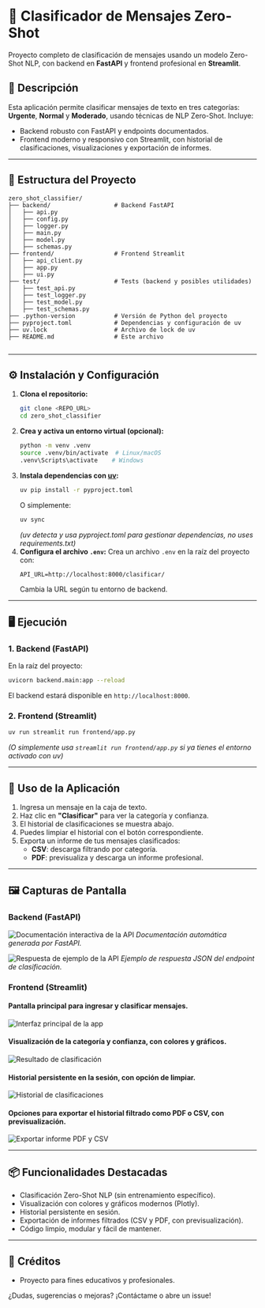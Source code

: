 # 📨 Clasificador de Mensajes Zero-Shot

Proyecto completo de clasificación de mensajes usando un modelo Zero-Shot NLP, con backend en **FastAPI** y frontend profesional en **Streamlit**.

## 🚀 Descripción
Esta aplicación permite clasificar mensajes de texto en tres categorías: **Urgente**, **Normal** y **Moderado**, usando técnicas de NLP Zero-Shot. Incluye:
- Backend robusto con FastAPI y endpoints documentados.
- Frontend moderno y responsivo con Streamlit, con historial de clasificaciones, visualizaciones y exportación de informes.

---

## 📁 Estructura del Proyecto
```
zero_shot_classifier/
├── backend/                  # Backend FastAPI
│   ├── api.py
│   ├── config.py
│   ├── logger.py
│   ├── main.py
│   ├── model.py
│   ├── schemas.py
├── frontend/                 # Frontend Streamlit
│   ├── api_client.py
│   ├── app.py
│   ├── ui.py
├── test/                     # Tests (backend y posibles utilidades)
│   ├── test_api.py
│   ├── test_logger.py
│   ├── test_model.py
│   ├── test_schemas.py
├── .python-version           # Versión de Python del proyecto
├── pyproject.toml            # Dependencias y configuración de uv
├── uv.lock                   # Archivo de lock de uv
├── README.md                 # Este archivo


```

---

## ⚙️ Instalación y Configuración
1. **Clona el repositorio:**
   ```bash
   git clone <REPO_URL>
   cd zero_shot_classifier
   ```
2. **Crea y activa un entorno virtual (opcional):**
   ```bash
   python -m venv .venv
   source .venv/bin/activate  # Linux/macOS
   .venv\Scripts\activate    # Windows
   ```
3. **Instala dependencias con [uv](https://github.com/astral-sh/uv):**
   ```bash
   uv pip install -r pyproject.toml
   ```
   O simplemente:
   ```bash
   uv sync
   ```
   *(uv detecta y usa pyproject.toml para gestionar dependencias, no uses requirements.txt)*
4. **Configura el archivo `.env`:**
   Crea un archivo `.env` en la raíz del proyecto con:
   ```env
   API_URL=http://localhost:8000/clasificar/
   ```
   Cambia la URL según tu entorno de backend.

---

## 🖥️ Ejecución
### 1. Backend (FastAPI)
En la raíz del proyecto:
```bash
uvicorn backend.main:app --reload
```
El backend estará disponible en `http://localhost:8000`.

### 2. Frontend (Streamlit)
```bash
uv run streamlit run frontend/app.py
```
*(O simplemente usa `streamlit run frontend/app.py` si ya tienes el entorno activado con uv)*

---

## 📝 Uso de la Aplicación
1. Ingresa un mensaje en la caja de texto.
2. Haz clic en **"Clasificar"** para ver la categoría y confianza.
3. El historial de clasificaciones se muestra abajo.
4. Puedes limpiar el historial con el botón correspondiente.
5. Exporta un informe de tus mensajes clasificados:
   - **CSV**: descarga filtrando por categoría.
   - **PDF**: previsualiza y descarga un informe profesional.

---

## 🖼️ Capturas de Pantalla

### Backend (FastAPI)

![Documentación interactiva de la API](images/backend1.png)
*Documentación automática generada por FastAPI.*

![Respuesta de ejemplo de la API](images/backend2.png)
*Ejemplo de respuesta JSON del endpoint de clasificación.*

### Frontend (Streamlit)

#### Pantalla principal para ingresar y clasificar mensajes.

![Interfaz principal de la app](images/frontend1.png)

#### Visualización de la categoría y confianza, con colores y gráficos.

![Resultado de clasificación](images/frontend2.png)

#### Historial persistente en la sesión, con opción de limpiar.

![Historial de clasificaciones](images/frontend3.png)

#### Opciones para exportar el historial filtrado como PDF o CSV, con previsualización.

![Exportar informe PDF y CSV](images/frontend4.png)


---

## 📦 Funcionalidades Destacadas
- Clasificación Zero-Shot NLP (sin entrenamiento específico).
- Visualización con colores y gráficos modernos (Plotly).
- Historial persistente en sesión.
- Exportación de informes filtrados (CSV y PDF, con previsualización).
- Código limpio, modular y fácil de mantener.

---

## 👤 Créditos
- Proyecto para fines educativos y profesionales.

¿Dudas, sugerencias o mejoras? ¡Contáctame o abre un issue!
